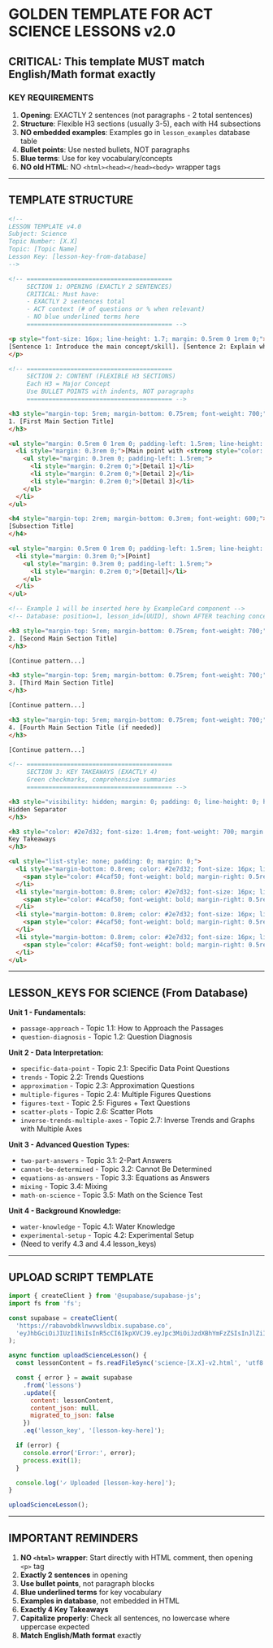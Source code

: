 # GOLDEN TEMPLATE FOR ACT SCIENCE LESSONS v2.0

## CRITICAL: This template MUST match English/Math format exactly

### KEY REQUIREMENTS
1. **Opening**: EXACTLY 2 sentences (not paragraphs - 2 total sentences)
2. **Structure**: Flexible H3 sections (usually 3-5), each with H4 subsections
3. **NO embedded examples**: Examples go in `lesson_examples` database table
4. **Bullet points**: Use nested bullets, NOT paragraphs
5. **Blue terms**: Use for key vocabulary/concepts
6. **NO old HTML**: NO `<html><head></head><body>` wrapper tags

---

## TEMPLATE STRUCTURE

```html
<!--
LESSON TEMPLATE v4.0
Subject: Science
Topic Number: [X.X]
Topic: [Topic Name]
Lesson Key: [lesson-key-from-database]
-->

<!-- ========================================
     SECTION 1: OPENING (EXACTLY 2 SENTENCES)
     CRITICAL: Must have:
     - EXACTLY 2 sentences total
     - ACT context (# of questions or % when relevant)
     - NO blue underlined terms here
     ======================================== -->

<p style="font-size: 16px; line-height: 1.7; margin: 0.5rem 0 1rem 0;">
[Sentence 1: Introduce the main concept/skill]. [Sentence 2: Explain why it matters or how it helps].
</p>

<!-- ========================================
     SECTION 2: CONTENT (FLEXIBLE H3 SECTIONS)
     Each H3 = Major Concept
     Use BULLET POINTS with indents, NOT paragraphs
     ======================================== -->

<h3 style="margin-top: 5rem; margin-bottom: 0.75rem; font-weight: 700;">
1. [First Main Section Title]
</h3>

<ul style="margin: 0.5rem 0 1rem 0; padding-left: 1.5rem; line-height: 1.7;">
  <li style="margin: 0.3rem 0;">[Main point with <strong style="color: #2563eb; font-weight: 600; text-decoration: underline;">blue term</strong> if needed]
    <ul style="margin: 0.3rem 0; padding-left: 1.5rem;">
      <li style="margin: 0.2rem 0;">[Detail 1]</li>
      <li style="margin: 0.2rem 0;">[Detail 2]</li>
      <li style="margin: 0.2rem 0;">[Detail 3]</li>
    </ul>
  </li>
</ul>

<h4 style="margin-top: 2rem; margin-bottom: 0.3rem; font-weight: 600;">
[Subsection Title]
</h4>

<ul style="margin: 0.5rem 0 1rem 0; padding-left: 1.5rem; line-height: 1.7;">
  <li style="margin: 0.3rem 0;">[Point]
    <ul style="margin: 0.3rem 0; padding-left: 1.5rem;">
      <li style="margin: 0.2rem 0;">[Detail]</li>
    </ul>
  </li>
</ul>

<!-- Example 1 will be inserted here by ExampleCard component -->
<!-- Database: position=1, lesson_id=[UUID], shown AFTER teaching concept -->

<h3 style="margin-top: 5rem; margin-bottom: 0.75rem; font-weight: 700;">
2. [Second Main Section Title]
</h3>

[Continue pattern...]

<h3 style="margin-top: 5rem; margin-bottom: 0.75rem; font-weight: 700;">
3. [Third Main Section Title]
</h3>

[Continue pattern...]

<h3 style="margin-top: 5rem; margin-bottom: 0.75rem; font-weight: 700;">
4. [Fourth Main Section Title (if needed)]
</h3>

[Continue pattern...]

<!-- ========================================
     SECTION 3: KEY TAKEAWAYS (EXACTLY 4)
     Green checkmarks, comprehensive summaries
     ======================================== -->

<h3 style="visibility: hidden; margin: 0; padding: 0; line-height: 0; height: 0;">
Hidden Separator
</h3>

<h3 style="color: #2e7d32; font-size: 1.4rem; font-weight: 700; margin: 3rem 0 1.5rem 0;">
Key Takeaways
</h3>

<ul style="list-style: none; padding: 0; margin: 0;">
  <li style="margin-bottom: 0.8rem; color: #2e7d32; font-size: 16px; line-height: 1.6;">
    <span style="color: #4caf50; font-weight: bold; margin-right: 0.5rem;">✓</span>[Comprehensive takeaway 1]
  </li>
  <li style="margin-bottom: 0.8rem; color: #2e7d32; font-size: 16px; line-height: 1.6;">
    <span style="color: #4caf50; font-weight: bold; margin-right: 0.5rem;">✓</span>[Comprehensive takeaway 2]
  </li>
  <li style="margin-bottom: 0.8rem; color: #2e7d32; font-size: 16px; line-height: 1.6;">
    <span style="color: #4caf50; font-weight: bold; margin-right: 0.5rem;">✓</span>[Comprehensive takeaway 3]
  </li>
  <li style="margin-bottom: 0.8rem; color: #2e7d32; font-size: 16px; line-height: 1.6;">
    <span style="color: #4caf50; font-weight: bold; margin-right: 0.5rem;">✓</span>[Comprehensive takeaway 4]
  </li>
</ul>
```

---

## LESSON_KEYS FOR SCIENCE (From Database)

**Unit 1 - Fundamentals:**
- `passage-approach` - Topic 1.1: How to Approach the Passages
- `question-diagnosis` - Topic 1.2: Question Diagnosis

**Unit 2 - Data Interpretation:**
- `specific-data-point` - Topic 2.1: Specific Data Point Questions
- `trends` - Topic 2.2: Trends Questions
- `approximation` - Topic 2.3: Approximation Questions
- `multiple-figures` - Topic 2.4: Multiple Figures Questions
- `figures-text` - Topic 2.5: Figures + Text Questions
- `scatter-plots` - Topic 2.6: Scatter Plots
- `inverse-trends-multiple-axes` - Topic 2.7: Inverse Trends and Graphs with Multiple Axes

**Unit 3 - Advanced Question Types:**
- `two-part-answers` - Topic 3.1: 2-Part Answers
- `cannot-be-determined` - Topic 3.2: Cannot Be Determined
- `equations-as-answers` - Topic 3.3: Equations as Answers
- `mixing` - Topic 3.4: Mixing
- `math-on-science` - Topic 3.5: Math on the Science Test

**Unit 4 - Background Knowledge:**
- `water-knowledge` - Topic 4.1: Water Knowledge
- `experimental-setup` - Topic 4.2: Experimental Setup
- (Need to verify 4.3 and 4.4 lesson_keys)

---

## UPLOAD SCRIPT TEMPLATE

```javascript
import { createClient } from '@supabase/supabase-js';
import fs from 'fs';

const supabase = createClient(
  'https://rabavobdklnwvwsldbix.supabase.co',
  'eyJhbGciOiJIUzI1NiIsInR5cCI6IkpXVCJ9.eyJpc3MiOiJzdXBhYmFzZSIsInJlZiI6InJhYmF2b2Jka2xud3Z3c2xkYml4Iiwicm9sZSI6InNlcnZpY2Vfcm9sZSIsImlhdCI6MTc1OTc2NTQ3OCwiZXhwIjoyMDc1MzQxNDc4fQ.81SeH703keXgF3IevQlRS7OYmn1J2GUVIkn3OJiviM4'
);

async function uploadScienceLesson() {
  const lessonContent = fs.readFileSync('science-[X.X]-v2.html', 'utf8');

  const { error } = await supabase
    .from('lessons')
    .update({
      content: lessonContent,
      content_json: null,
      migrated_to_json: false
    })
    .eq('lesson_key', '[lesson-key-here]');

  if (error) {
    console.error('Error:', error);
    process.exit(1);
  }

  console.log('✓ Uploaded [lesson-key-here]');
}

uploadScienceLesson();
```

---

## IMPORTANT REMINDERS

1. **NO `<html>` wrapper**: Start directly with HTML comment, then opening `<p>` tag
2. **Exactly 2 sentences** in opening
3. **Use bullet points**, not paragraph blocks
4. **Blue underlined terms** for key vocabulary
5. **Examples in database**, not embedded in HTML
6. **Exactly 4 Key Takeaways**
7. **Capitalize properly**: Check all sentences, no lowercase where uppercase expected
8. **Match English/Math format** exactly
